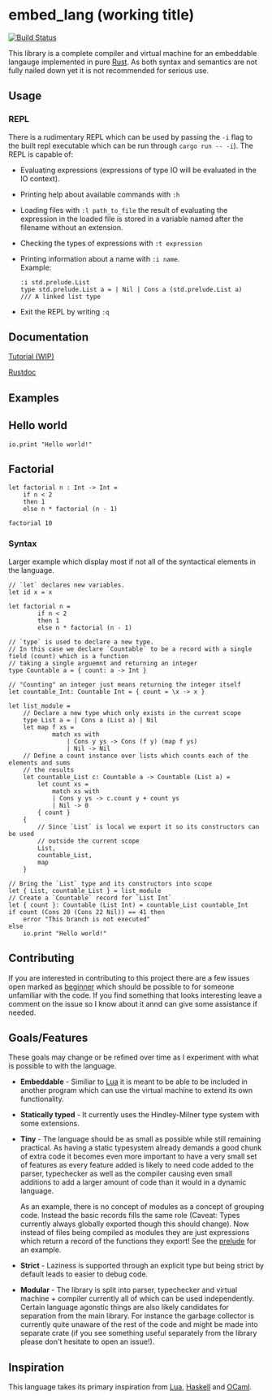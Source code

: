 # embed_lang (working title)
[![Build Status](https://travis-ci.org/Marwes/embed_lang.svg?branch=master)](https://travis-ci.org/Marwes/embed_lang)

This library is a complete compiler and virtual machine for an embeddable langauge implemented in pure [Rust][Rust]. As both syntax and semantics are not fully nailed down yet it is not recommended for serious use.

## Usage

### REPL
There is a rudimentary REPL which can be used by passing the `-i` flag to the built repl executable which can be run through `cargo run -- -i`). The REPL is capable of:
* Evaluating expressions (expressions of type IO will be evaluated in the IO context).
* Printing help about available commands with `:h`
* Loading files with `:l path_to_file` the result of evaluating the expression in the loaded file is stored in a variable named after the filename without an extension.
* Checking the types of expressions with `:t expression`
*   Printing information about a name with `:i name`.<br>
    Example:

        :i std.prelude.List
        type std.prelude.List a = | Nil | Cons a (std.prelude.List a)
        /// A linked list type
        
* Exit the REPL by writing `:q`

## Documentation

[Tutorial (WIP)](https://github.com/Marwes/embed_lang/blob/master/TUTORIAL.md)

[Rustdoc](https://marwes.github.io/embed_lang/embed_lang/index.html)

## Examples

## Hello world

```f#,rust
io.print "Hello world!"
```

## Factorial

```f#,rust
let factorial n : Int -> Int =
    if n < 2
    then 1
    else n * factorial (n - 1)

factorial 10
```

### Syntax

Larger example which display most if not all of the syntactical elements in the language.

```f#,rust
// `let` declares new variables.
let id x = x

let factorial n =
        if n < 2
        then 1
        else n * factorial (n - 1)

// `type` is used to declare a new type.
// In this case we declare `Countable` to be a record with a single field (count) which is a function
// taking a single arguemnt and returning an integer
type Countable a = { count: a -> Int }

// "Counting" an integer just means returning the integer itself
let countable_Int: Countable Int = { count = \x -> x }

let list_module =
    // Declare a new type which only exists in the current scope
    type List a = | Cons a (List a) | Nil
    let map f xs =
            match xs with
                | Cons y ys -> Cons (f y) (map f ys)
                | Nil -> Nil
    // Define a count instance over lists which counts each of the elements and sums
    // the results
    let countable_List c: Countable a -> Countable (List a) =
        let count xs =
            match xs with
            | Cons y ys -> c.count y + count ys
            | Nil -> 0
        { count }
    {
        // Since `List` is local we export it so its constructors can be used
        // outside the current scope
        List,
        countable_List,
        map
    }

// Bring the `List` type and its constructors into scope
let { List, countable_List } = list_module
// Create a `Countable` record for `List Int`
let { count }: Countable (List Int) = countable_List countable_Int
if count (Cons 20 (Cons 22 Nil)) == 41 then
    error "This branch is not executed"
else
    io.print "Hello world!"
```

## Contributing

If you are interested in contributing to this project there are a few issues open marked as [beginner][] which should be possible to for someone unfamiliar with the code. If you find something that looks interesting leave a comment on the issue so I know about it annd can give some assistance if needed.

[beginner]:https://github.com/Marwes/embed_lang/labels/Beginner

## Goals/Features
These goals may change or be refined over time as I experiment with what is possible to with the language.

* **Embeddable** - Similiar to [Lua][Lua] it is meant to be able to be included in another program which can use the virtual machine to extend its own functionality.

* **Statically typed** - It currently uses the Hindley-Milner type system with some extensions.

* **Tiny** - The language should be as small as possible while still remaining practical. As having a static typesystem already demands a good chunk of extra code it becomes even more important to have a very small set of features as every feature added is likely to need code added to the parser, typechecker as well as the compiler causing even small additions to add a larger amount of code than it would in a dynamic language.

  As an example, there is no concept of modules as a concept of grouping code. Instead the basic records fills the same role (Caveat: Types currently always globally exported though this should change). Now instead of files being compiled as modules they are just expressions which return a record of the functions they export! See the [prelude][] for an example.

* **Strict** - Laziness is supported through an explicit type but being strict by default leads to easier to debug code.

* **Modular** - The library is split into parser, typechecker and virtual machine + compiler currently all of which can be used independently. Certain language agonstic things are also likely candidates for separation from the main library. For instance the garbage collector is currently quite unaware of the rest of the code and might be made into separate crate (if you see something useful separately from the library please don't hesitate to open an issue!).

[prelude]:https://github.com/Marwes/embed_lang/blob/master/std/prelude.hs

## Inspiration

This language takes its primary inspiration from [Lua][Lua], [Haskell][Haskell] and [OCaml][OCaml].

[Lua]: http://www.lua.org
[Haskell]: http://www.haskell.org
[OCaml]: http://www.ocaml.org
[Rust]: http://www.rust-lang.org
